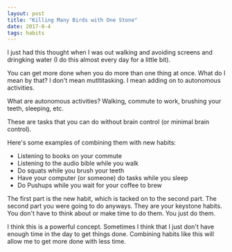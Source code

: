 ```yaml
---
layout: post
title: "Killing Many Birds with One Stone"
date: 2017-8-4
tags: habits
---
```


I just had this thought when I was out walking and avoiding screens and dringking water (I do this almost every day for a little bit).

You can get more done when you do more than one thing at once. What do I mean by that? I don't mean mutltitasking. I mean
adding on to autonomous activities.

What are autonomous activities? Walking, commute to work, brushing your teeth, sleeping, etc.

These are tasks that you can do without brain control (or minimal brain control).

Here's some examples of combining them with new habits:

- Listening to books on your commute
- Listening to the audio bible while you walk
- Do squats while you brush your teeth
- Have your computer (or someone) do tasks while you sleep
- Do Pushups while you wait for your coffee to brew

The first part is the new habit, which is tacked on to the second part. The second part you were 
going to do anyways. They are your keystone habits. You don't have to think about or make time to do them.
You just do them.

I think this is a powerful concept. Sometimes I think that I just don't have enough time in the day to get 
things done. Combining habits like this will allow me to get more done with less time.
